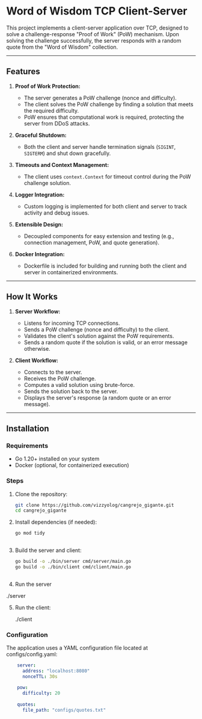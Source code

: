 # Word of Wisdom TCP Client-Server

This project implements a client-server application over TCP, designed to solve a challenge-response "Proof of Work" (PoW) mechanism. Upon solving the challenge successfully, the server responds with a random quote from the "Word of Wisdom" collection.

---

## Features

1. **Proof of Work Protection:**
    - The server generates a PoW challenge (nonce and difficulty).
    - The client solves the PoW challenge by finding a solution that meets the required difficulty.
    - PoW ensures that computational work is required, protecting the server from DDoS attacks.

2. **Graceful Shutdown:**
    - Both the client and server handle termination signals (`SIGINT`, `SIGTERM`) and shut down gracefully.

3. **Timeouts and Context Management:**
    - The client uses `context.Context` for timeout control during the PoW challenge solution.

4. **Logger Integration:**
    - Custom logging is implemented for both client and server to track activity and debug issues.

5. **Extensible Design:**
    - Decoupled components for easy extension and testing (e.g., connection management, PoW, and quote generation).

6. **Docker Integration:**
    - Dockerfile is included for building and running both the client and server in containerized environments.

---

## How It Works

1. **Server Workflow:**
    - Listens for incoming TCP connections.
    - Sends a PoW challenge (nonce and difficulty) to the client.
    - Validates the client's solution against the PoW requirements.
    - Sends a random quote if the solution is valid, or an error message otherwise.

2. **Client Workflow:**
    - Connects to the server.
    - Receives the PoW challenge.
    - Computes a valid solution using brute-force.
    - Sends the solution back to the server.
    - Displays the server's response (a random quote or an error message).

---

## Installation

### Requirements

- Go 1.20+ installed on your system
- Docker (optional, for containerized execution)

### Steps

1. Clone the repository:

   ```bash
   git clone https://github.com/vizzyolog/cangrejo_gigante.git
   cd cangrejo_gigante

2.	Install dependencies (if needed):
    
    ```bash
    go mod tidy
   
3.	Build the server and client:
    
    ```bash
    go build -o ./bin/server cmd/server/main.go
    go build -o ./bin/client cmd/client/main.go
   
4.	Run the server

   ./server

5. Run the client:

   ./client

### Configuration
The application uses a YAML configuration file located at configs/config.yaml:
    
```yaml
    server:
      address: "localhost:8080"
      nonceTTL: 30s
    
    pow:
      difficulty: 20
    
    quotes:
      file_path: "configs/quotes.txt"